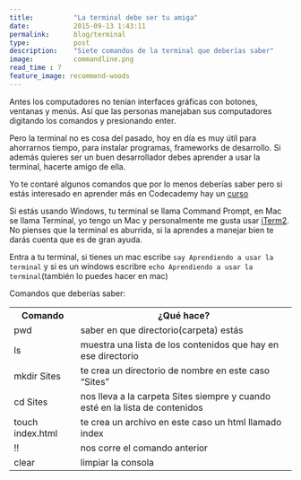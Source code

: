 ```yaml
---
title:  		"La terminal debe ser tu amiga"
date:   		2015-09-13 1:43:11
permalink: 		blog/terminal
type: 			post
description: 	"Siete comandos de la terminal que deberías saber"
image: 			commandline.png
read_time : 7
feature_image: recommend-woods
---
```

Antes los computadores no tenían interfaces gráficas con botones, ventanas y menús. Así que las personas manejaban sus computadores digitando los comandos y presionando enter.

Pero la terminal no es cosa del pasado, hoy en día es muy útil para ahorrarnos tiempo, para instalar programas, frameworks de desarrollo. Si además quieres ser un buen desarrollador debes aprender a usar la terminal, hacerte amigo de ella.

Yo te contaré algunos comandos que por lo menos deberías saber pero si estás interesado en aprender más en Codecademy hay un [curso](https://www.codecademy.com/en/courses/learn-the-command-line)

Si estás usando Windows, tu terminal se llama Command Prompt, en Mac se llama Terminal, yo tengo un Mac y personalmente me gusta usar [iTerm2](https://www.iterm2.com/downloads.html). No pienses que la terminal es aburrida, si la aprendes a manejar bien te darás cuenta que es de gran ayuda.

Entra a tu terminal, si tienes un mac escribe `say Aprendiendo a usar la terminal` y si es un windows escribre `echo Aprendiendo a usar la terminal`(también lo puedes hacer en mac)

Comandos que deberías saber:
<table >
	<tr>
		<th>Comando</th>
		<th>¿Qué hace?</th>
	</tr>
    <tr>
        <td>pwd</td>
        <td>saber en que directorio(carpeta) estás</td>
    </tr>
    <tr>
        <td>ls</td>
        <td>muestra una lista de los contenidos que hay en ese directorio  </td>
    </tr>
    <tr>
        <td>mkdir Sites</td>
        <td>te crea un directorio de nombre en este caso “Sites” </td>
    </tr>
    <tr>
        <td>cd Sites</td>
        <td>nos lleva a la carpeta Sites siempre y cuando esté en la lista de contenidos</td>
    </tr>
    <tr>
        <td>touch index.html</td>
        <td>te crea un archivo en este caso un html llamado index</td>
    </tr>
    <tr>
        <td>!!</td>
        <td>nos corre el comando anterior</td>
    </tr>
    <tr>
        <td>clear</td>
        <td>limpiar la consola</td>
    </tr>
</table>
